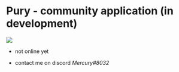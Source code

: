 # Pury - community application (in development)

![](https://pandao.github.io/editor.md/images/logos/editormd-logo-180x180.png)

- not online yet

- contact me on discord _Mercury#8032_

